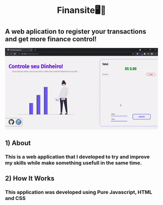 <h1  align='center'>Finansite🖥💸</h1>

## A web aplication to register your transactions and get more finance control!

<img width='800' src="https://github.com/gabriel-santi/finansite/blob/main/github/demo-gif.gif"/>

## 1) About
### This is a web application that I developed to try and improve my skills while make something usefull in the same time.

## 2) How It Works
### This application was developed using Pure Javascript, HTML and CSS
